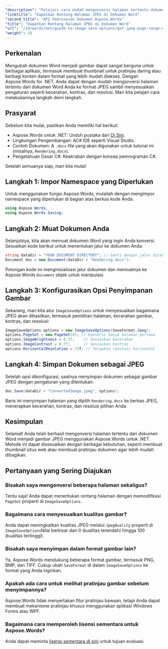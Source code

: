 ```yaml
---
"description": "Pelajari cara mudah mengonversi halaman tertentu dokumen Word menjadi gambar JPEG menggunakan Aspose.Words untuk .NET. Panduan lengkap ini mencakup semuanya, mulai dari memuat dokumen dan mengonfigurasi pengaturan gambar hingga menyimpannya sebagai JPEG."
"linktitle": "Dapatkan Rentang Halaman JPEG di Dokumen Word"
"second_title": "API Pemrosesan Dokumen Aspose.Words"
"title": "Dapatkan Rentang Halaman JPEG di Dokumen Word"
"url": "/id/words/net/guide-to-image-save-options/get-jpeg-page-range-word-document/"
"weight": 10
---
```


## Perkenalan

Mengubah dokumen Word menjadi gambar dapat sangat berguna untuk berbagai aplikasi, termasuk membuat thumbnail untuk pratinjau daring atau berbagi konten dalam format yang lebih mudah diakses. Dengan Aspose.Words for .NET, Anda dapat dengan mudah mengonversi halaman tertentu dari dokumen Word Anda ke format JPEG sambil menyesuaikan pengaturan seperti kecerahan, kontras, dan resolusi. Mari kita pelajari cara melakukannya langkah demi langkah.

## Prasyarat

Sebelum kita mulai, pastikan Anda memiliki hal berikut:

- Aspose.Words untuk .NET: Unduh pustaka dari [Di Sini](https://releases.aspose.com/words/net/).
- Lingkungan Pengembangan: AC# IDE seperti Visual Studio.
- Contoh Dokumen: A `.docx` file yang akan digunakan untuk tutorial ini (misalnya, `Rendering.docx`).
- Pengetahuan Dasar C#: Keakraban dengan konsep pemrograman C#.

Setelah semuanya siap, mari kita mulai!

## Langkah 1: Impor Namespace yang Diperlukan

Untuk menggunakan fungsi Aspose.Words, mulailah dengan mengimpor namespace yang diperlukan di bagian atas berkas kode Anda:

```csharp
using Aspose.Words;
using Aspose.Words.Saving;
```

## Langkah 2: Muat Dokumen Anda

Selanjutnya, kita akan memuat dokumen Word yang ingin Anda konversi. Sesuaikan kode berikut untuk menentukan jalur ke dokumen Anda:

```csharp
string dataDir = "YOUR DOCUMENT DIRECTORY"; // Ganti dengan jalur direktori Anda yang sebenarnya
Document doc = new Document(dataDir + "Rendering.docx");
```

Potongan kode ini menginisialisasi jalur dokumen dan memuatnya ke Aspose.Words `Document` objek untuk manipulasi.

## Langkah 3: Konfigurasikan Opsi Penyimpanan Gambar

Sekarang, mari kita atur `ImageSaveOptions` untuk menyesuaikan bagaimana JPEG akan dihasilkan, termasuk pemilihan halaman, kecerahan gambar, kontras, dan resolusi:

```csharp
ImageSaveOptions options = new ImageSaveOptions(SaveFormat.Jpeg);
options.PageSet = new PageSet(0); // Konversi hanya halaman pertama
options.ImageBrightness = 0.3f;    // Sesuaikan kecerahan
options.ImageContrast = 0.7f;      // Sesuaikan kontras
options.HorizontalResolution = 72f; // Tetapkan resolusi horizontal
```

## Langkah 4: Simpan Dokumen sebagai JPEG

Setelah opsi dikonfigurasi, saatnya menyimpan dokumen sebagai gambar JPEG dengan pengaturan yang ditentukan:

```csharp
doc.Save(dataDir + "ConvertedImage.jpeg", options);
```

Baris ini menyimpan halaman yang dipilih `Rendering.docx` ke berkas JPEG, menerapkan kecerahan, kontras, dan resolusi pilihan Anda.

## Kesimpulan

Selamat! Anda telah berhasil mengonversi halaman tertentu dari dokumen Word menjadi gambar JPEG menggunakan Aspose.Words untuk .NET. Metode ini dapat disesuaikan dengan berbagai kebutuhan, seperti membuat thumbnail situs web atau membuat pratinjau dokumen agar lebih mudah dibagikan.

## Pertanyaan yang Sering Diajukan

### Bisakah saya mengonversi beberapa halaman sekaligus?  
Tentu saja! Anda dapat menentukan rentang halaman dengan memodifikasi `PageSet` properti di `ImageSaveOptions`.

### Bagaimana cara menyesuaikan kualitas gambar?  
Anda dapat meningkatkan kualitas JPEG melalui `JpegQuality` properti di `ImageSaveOptions`Nilai berkisar dari 0 (kualitas terendah) hingga 100 (kualitas tertinggi).

### Bisakah saya menyimpan dalam format gambar lain?  
Ya, Aspose.Words mendukung beberapa format gambar, termasuk PNG, BMP, dan TIFF. Cukup ubah `SaveFormat` di dalam `ImageSaveOptions` ke format yang Anda inginkan.

### Apakah ada cara untuk melihat pratinjau gambar sebelum menyimpannya?  
Aspose.Words tidak menyertakan fitur pratinjau bawaan, tetapi Anda dapat membuat mekanisme pratinjau khusus menggunakan aplikasi Windows Forms atau WPF.

### Bagaimana cara memperoleh lisensi sementara untuk Aspose.Words?  
Anda dapat meminta [lisensi sementara di sini](https://purchase.aspose.com/temporary-license/) untuk tujuan evaluasi.